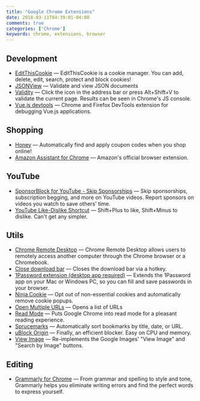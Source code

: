 ```yaml
---
title: "Google Chrome Extensions"
date: 2018-03-11T04:39:01-04:00
comments: true
categories: ['Chrome']
keywords: chrome, extensions, browser
---
```


## Development
* [EditThisCookie](https://chrome.google.com/webstore/detail/editthiscookie/fngmhnnpilhplaeedifhccceomclgfbg) — EditThisCookie is a cookie manager. You can add, delete, edit, search, protect and block cookies!
* [JSONView](https://chrome.google.com/webstore/detail/jsonview/chklaanhfefbnpoihckbnefhakgolnmc) — Validate and view JSON documents
* [Validity](https://chrome.google.com/webstore/detail/validity/bbicmjjbohdfglopkidebfccilipgeif) — Click the icon in the address bar or press Alt+Shift+V to validate the current page. Results can be seen in Chrome's JS console.
* [Vue.js devtools](https://chrome.google.com/webstore/detail/vuejs-devtools/nhdogjmejiglipccpnnnanhbledajbpd) — Chrome and Firefox DevTools extension for debugging Vue.js applications.

## Shopping
* [Honey](https://chrome.google.com/webstore/detail/honey/bmnlcjabgnpnenekpadlanbbkooimhnj) — Automatically find and apply coupon codes when you shop online!
* [Amazon Assistant for Chrome](https://chrome.google.com/webstore/detail/amazon-assistant-for-chro/pbjikboenpfhbbejgkoklgkhjpfogcam?hl=en) — Amazon's official browser extension.

## YouTube
* [SponsorBlock for YouTube - Skip Sponsorships](https://chrome.google.com/webstore/detail/sponsorblock-for-youtube/mnjggcdmjocbbbhaepdhchncahnbgone) — Skip sponsorships, subscription begging, and more on YouTube videos. Report sponsors on videos you watch to save others' time.
* [YouTube Like-Dislike Shortcut](https://chrome.google.com/webstore/detail/youtube-like-dislike-shor/fdkpkpelkkdkjhpacficichkfifijipc) — Shift+Plus to like, Shift+Minus to dislike. Can't get any simpler.

## Utils
* [Chrome Remote Desktop](https://chrome.google.com/webstore/detail/chrome-remote-desktop/inomeogfingihgjfjlpeplalcfajhgai) — Chrome Remote Desktop allows users to remotely access another computer through the Chrome browser or a Chromebook.
* [Close download bar](https://chrome.google.com/webstore/detail/close-download-bar/bkfclmjddajodogcbpohgfpdkgdecgmg) — Closes the download bar via a hotkey.
* [1Password extension (desktop app required)](https://chrome.google.com/webstore/detail/1password-extension-deskt/aomjjhallfgjeglblehebfpbcfeobpgk) — Extends the 1Password app on your Mac or Windows PC, so you can fill and save passwords in your browser.
* [Ninja Cookie](https://chrome.google.com/webstore/detail/ninja-cookie/jifeafcpcjjgnlcnkffmeegehmnmkefl) — Opt out of non-essential cookies and automatically remove cookie popups.
* [Open Multiple URLs](https://chrome.google.com/webstore/detail/open-multiple-urls/oifijhaokejakekmnjmphonojcfkpbbh) — Opens a list of URLs
* [Read Mode](https://chrome.google.com/webstore/detail/read-mode/nagcaahojecfeopbghgihcabgiepploa) — Puts Google Chrome into read mode for a pleasant reading experience.
* [Sprucemarks](https://chrome.google.com/webstore/detail/sprucemarks/fakeocdnmmmnokabaiflppclocckihoj) — Automatically sort bookmarks by title, date, or URL.
* [uBlock Origin](https://chrome.google.com/webstore/detail/ublock-origin/cjpalhdlnbpafiamejdnhcphjbkeiagm) — Finally, an efficient blocker. Easy on CPU and memory.
* [View Image](https://chrome.google.com/webstore/detail/view-image/jpcmhcelnjdmblfmjabdeclccemkghjk) — Re-implements the Google Images' "View Image" and "Search by Image" buttons.

## Editing
* [Grammarly for Chrome](https://chrome.google.com/webstore/detail/grammarly-for-chrome/kbfnbcaeplbcioakkpcpgfkobkghlhen) — From grammar and spelling to style and tone, Grammarly helps you eliminate writing errors and find the perfect words to express yourself.
